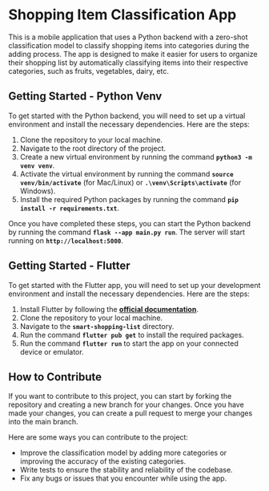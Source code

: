 # **Shopping Item Classification App**

This is a mobile application that uses a Python backend with a zero-shot classification model to classify shopping items into categories during the adding process. The app is designed to make it easier for users to organize their shopping list by automatically classifying items into their respective categories, such as fruits, vegetables, dairy, etc.

## **Getting Started - Python Venv**

To get started with the Python backend, you will need to set up a virtual environment and install the necessary dependencies. Here are the steps:

1. Clone the repository to your local machine.
2. Navigate to the root directory of the project.
3. Create a new virtual environment by running the command **`python3 -m venv venv`**.
4. Activate the virtual environment by running the command **`source venv/bin/activate`** (for Mac/Linux) or **`.\venv\Scripts\activate`** (for Windows).
5. Install the required Python packages by running the command **`pip install -r requirements.txt`**.

Once you have completed these steps, you can start the Python backend by running the command **`flask --app main.py run`**. The server will start running on **`http://localhost:5000`**.

## **Getting Started - Flutter**

To get started with the Flutter app, you will need to set up your development environment and install the necessary dependencies. Here are the steps:

1. Install Flutter by following the **[official documentation](https://flutter.dev/docs/get-started/install)**.
2. Clone the repository to your local machine.
3. Navigate to the **`smart-shopping-list`** directory.
4. Run the command **`flutter pub get`** to install the required packages.
5. Run the command **`flutter run`** to start the app on your connected device or emulator.

## **How to Contribute**

If you want to contribute to this project, you can start by forking the repository and creating a new branch for your changes. Once you have made your changes, you can create a pull request to merge your changes into the main branch.

Here are some ways you can contribute to the project:

- Improve the classification model by adding more categories or improving the accuracy of the existing categories.
- Write tests to ensure the stability and reliability of the codebase.
- Fix any bugs or issues that you encounter while using the app.
